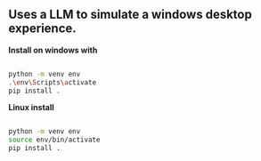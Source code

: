 ## **Uses a LLM to simulate a windows desktop experience.**




**Install on windows with**

```bash

python -m venv env
.\env\Scripts\activate
pip install .

```

**Linux install**


```bash

python -m venv env
source env/bin/activate
pip install .

```